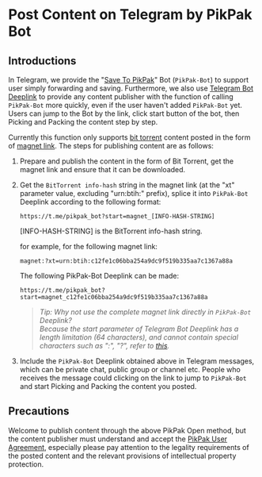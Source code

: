 # Post Content on Telegram by PikPak Bot

## Introductions

In Telegram, we provide the "[Save To PikPak](https://t.me/pikpak_bot)" Bot (`PikPak-Bot`) to support user simply forwarding and saving. Furthermore, we also use [Telegram Bot Deeplink](https://core.telegram.org/bots/#deep-linking) to provide any content publisher with the function of calling `PikPak-Bot` more quickly, even if the user haven't added `PikPak-Bot` yet. Users can jump to the Bot by the link, click start button of the bot, then Picking and Packing the content step by step.

Currently this function only supports [bit torrent](https://en.wikipedia.org/wiki/BitTorrent) content posted in the form of [magnet link](https://en.wikipedia.org/wiki/Magnet_URI_scheme). The steps for publishing content are as follows:

1. Prepare and publish the content in the form of Bit Torrent, get the magnet link and ensure that it can be downloaded.

2. Get the `BitTorrent info-hash` string in the magnet link (at the "xt" parameter value, excluding "urn:btih:" prefix), splice it into `PikPak-Bot` Deeplink according to the following format:

    ```text
    https://t.me/pikpak_bot?start=magnet_[INFO-HASH-STRING]
    ```

    [INFO-HASH-STRING] is the BitTorrent info-hash string.

    for example, for the following magnet link:

    ```text
    magnet:?xt=urn:btih:c12fe1c06bba254a9dc9f519b335aa7c1367a88a
    ```

    The following PikPak-Bot Deeplink can be made:

    ```text
    https://t.me/pikpak_bot?start=magnet_c12fe1c06bba254a9dc9f519b335aa7c1367a88a
    ```

    > *Tip: Why not use the complete magnet link directly in `PikPak-Bot` Deeplink?*  
    > *Because the start parameter of Telegram Bot Deeplink has a length limitation (64 characters), and cannot contain special characters such as ":", "?", refer to [this](https://core.telegram.org/bots/#deep-linking).*

3. Include the `PikPak-Bot` Deeplink obtained above in Telegram messages, which can be private chat, public group or channel etc. People who receives the message could clicking on the link to jump to `PikPak-Bot` and start Picking and Packing the content you posted.

## Precautions

Welcome to publish content through the above PikPak Open method, but the content publisher must understand and accept the [PikPak User Agreement](https://mypikpak.com/policy/user-agreement), especially please pay attention to the legality requirements of the posted content and the relevant provisions of intellectual property protection.
